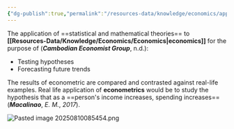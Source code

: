 ```yaml
---
{"dg-publish":true,"permalink":"/resources-data/knowledge/economics/applied-economics/econometrics/"}
---
```


The application of ==statistical and mathematical theories== to **[[Resources-Data/Knowledge/Economics/Economics\|economics]]** for the purpose of (***Cambodian Economist Group***, n.d.):
* Testing hypotheses
* Forecasting future trends

The results of econometric are compared and contrasted against real-life examples. Real life application of **econometrics** would be to study the hypothesis that as a ==person's income increases, spending increases== (***Macalinao***, *E. M.*, *2017*).

![Pasted image 20250810085454.png](/img/user/References/Economics/Images/Pasted%20image%2020250810085454.png)
